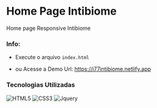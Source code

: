 # Home Page Intibiome

<p> Home page Responsive Intibiome</p>


### Info:
- Execute o arquivo `index.html` 

- ou Acesse a Demo Url: https://i77intibiome.netlify.app

### Tecnologias Utilizadas   

![HTML5](https://img.shields.io/badge/html5-f27500.svg?style=for-the-badge&logo=html5&logoColor=white)
![CSS3](https://img.shields.io/badge/css3-0282ad.svg?style=for-the-badge&logo=css3&logoColor=white)
![Jquery](https://img.shields.io/badge/jquery-787575.svg?style=for-the-badge&logo=jquery&logoColor=white)

<br/>  
